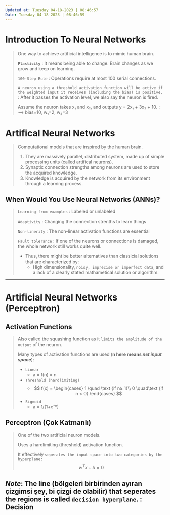 ```yaml
---
Updated at: Tuesday 04-18-2023 | 08:46:57
Date: Tuesday 04-18-2023 | 08:46:59
---
```



# Introduction To Neural Networks
> One way to achieve artificial intelligence is to mimic human brain.
>
> **`Plasticity`**
> : It means being able to change. Brain changes as we grow and keep on learning.
>
> `100-Step Rule`
> : Operations require at most 100 serial connections.
>
> `A neuron using a threshold activation function will be active if the weighted input it receives (including the bias) is positive.`
> : After it passes the activation level, we also say the neuron is fired.
>
> Assume the neuron takes x₁ and x₂, and outputs y = 2x₁ + 3x₂ + 10.
> : ⟶ bias=10, w₁=2, w₂=3
>

# Artifical Neural Networks
> Computational models that are inspired by the human brain.
>
> 1. They are massively parallel, distributed system, made up of simple processing units (called artifical neurons).
> 2. Synaptic connection strengths among neurons are used to store the acquired knowledge.
> 3. Knowledge is acquired by the network from its environment through a learning process.
>

## When Would You Use Neural Networks (ANNs)?
> `Learning from examples`
> : Labeled or unlabeled
>
> `Adaptivity`
> : Changing the connection strenths to learn things
>
> `Non-linerity`
> : The non-linear activation functions are essential
>
> `Fault tolerance`
> : If one of the neurons or connections is damaged, the whole network still works quite well.
>
> - Thus, there might be better alternatives than classicial solutions that are characterized by:
>   - High dimensionality, `noisy, imprecise or imperfect data`, and
>   a lack of a clearly stated mathametical solution or algorithm.
---
# Artificial Neural Networks (Perceptron)
## Activation Functions
> Also called the squashing function as it `limits the amplitude of the output` of the neuron.
>
> Many types of activation functions are used (**n here means _net input space_**):
> - `Linear` 
>   - a = f(n) = n
> - `Threshold (hardlimiting)`
>   - $$ f(x) = \begin{cases} 1 \quad \text {if n≥ 1}\\ 0 \quad\text {if n < 0} \end{cases} $$
> - `Sigmoid`
>   - a = 1/(1+e⁻ⁿ)
>
## Perceptron (Çok Katmanlı)
> One of the two artificial neuron models.
>
> Uses a hardlimiting (threshold) activation function.
>
> It effectively `seperates the input space into two categories by the hyperplane: `
> $$ w^Tx + b = 0$$

_Note_: The line (bölgeleri birbirinden ayıran çizgimsi şey, bi çizgi de olabilir) that seperates the regions is called `decision hyperplane`. 
: Decision 
---